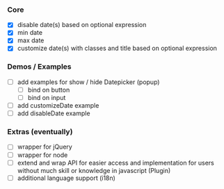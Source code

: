 ### Core
- [x] disable date(s) based on optional expression
- [x] min date
- [x] max date
- [x] customize date(s) with classes and title based on optional expression

### Demos / Examples
- [ ] add examples for show / hide Datepicker (popup)
  - [ ] bind on button
  - [ ] bind on input
- [ ] add customizeDate example
- [ ] add disableDate example

### Extras (eventually)
- [ ] wrapper for jQuery
- [ ] wrapper for node
- [ ] extend and wrap API for easier access and implementation for users without much skill or knowledge in javascript (Plugin)
- [ ] additional language support (i18n)